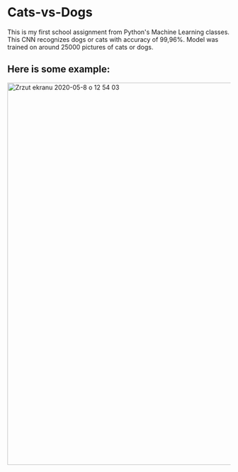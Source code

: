 # Cats-vs-Dogs
This is my first school assignment from Python's Machine Learning classes. 
This CNN recognizes dogs or cats with accuracy of 99,96%.
Model was trained on around 25000 pictures of cats or dogs. 

## Here is some example:
<img width="863" alt="Zrzut ekranu 2020-05-8 o 12 54 03" src="https://user-images.githubusercontent.com/61583629/81400063-93a6eb80-912c-11ea-8fc9-597f13f29bfd.png">
